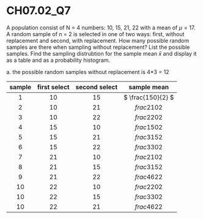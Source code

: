 # CH07.02_Q7 #
A population consist of N = 4 numbers: 10, 15, 21, 22 with a mean of $\mu = 17$. 
A random sample of n = 2 is selected in one of two ways: first, without replacement and second, with replacement.
How many possible random samples are there when sampling without replacement? List the possible samples.
Find the sampling distrubtion for the sample mean $\bar x$ and display it as a table and as a probability histogram.

a. the possible random samples without replacement is 4*3 = 12

| sample |first select | second select | sample mean |
|:------:|:-----------:|:-------------:|:-----------:|
| 1      | 10          |  15           | $ \frac{150}{2} $ |
| 2      | 10          |  21           | $frac{210}{2}$ |
| 3      | 10          |  22           | $frac{220}{2}$ |
| 4      | 15          |  10           | $frac{150}{2}$ |
| 5      | 15          |  21           | $frac{315}{2}$ |
| 6      | 15          |  22           | $frac{330}{2}$ |
| 7      | 21          |  10           | $frac{210}{2}$ |
| 8      | 21          |  15           | $frac{315}{2}$ |
| 9      | 21          |  22           | $frac{462}{2}$ |
| 10     | 22          |  10           | $frac{220}{2}$ |
| 10     | 22          |  15           | $frac{330}{2}$ |
| 10     | 22          |  21           | $frac{462}{2}$ |
